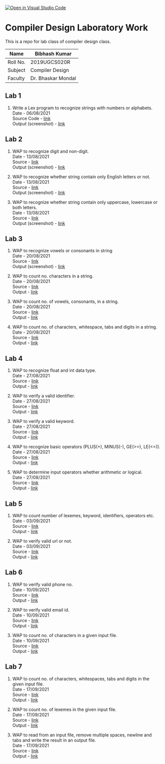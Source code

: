 [![Open in Visual Studio Code](https://classroom.github.com/assets/open-in-vscode-f059dc9a6f8d3a56e377f745f24479a46679e63a5d9fe6f495e02850cd0d8118.svg)](https://classroom.github.com/online_ide?assignment_repo_id=5517603&assignment_repo_type=AssignmentRepo)

# Compiler Design Laboratory Work
This is a repo for lab class of compiler design class.

| Name     | Bibhash Kumar      |
|----------|--------------------|
| Roll No. | 2019UGCS020R       |
| Subject  | Compiler Design    |
| Faculty  | Dr. Bhaskar Mondal |

## Lab 1
1. Write a Lex program to recognize strings with numbers or alphabets.  
     Date - 06/08/2021  
     Source Code - [link](https://github.com/Dr-B-Mondal-s-class/compiler-design-laboratory-1-Whitedevil1206/blob/main/Lab%201/numbers-alphabets/numbers-alpha.l)  
     Output (screenshot) - [link](https://github.com/Dr-B-Mondal-s-class/compiler-design-laboratory-1-Whitedevil1206/blob/main/Lab%201/numbers-alphabets/output.jpg) 

## Lab 2
1.  WAP to recognize digit and non-digit.  
    Date - 13/08/2021<br/>
    Source - [link](https://github.com/Dr-B-Mondal-s-class/compiler-design-laboratory-1-Whitedevil1206/blob/main/Lab%202/digit-nondigit/digit-nondigit.l) <br/>
    Output (screenshot) - [link](https://github.com/Dr-B-Mondal-s-class/compiler-design-laboratory-1-Whitedevil1206/blob/main/Lab%202/digit-nondigit/output.jpg)

2. WAP to recognize whether string contain only English letters or not.  
   Date - 13/08/2021 <br/>
   Source - [link](https://github.com/Dr-B-Mondal-s-class/compiler-design-laboratory-1-Whitedevil1206/blob/main/Lab%202/english-letters/english-letters.l) <br/>
   Output (screenshot) - [link](https://github.com/Dr-B-Mondal-s-class/compiler-design-laboratory-1-Whitedevil1206/blob/main/Lab%202/english-letters/output.jpg)

3. WAP to recognize whether string contain only uppercase, lowercase or both letters.  
   Date - 13/08/2021 <br/>
   Source - [link](https://github.com/Dr-B-Mondal-s-class/compiler-design-laboratory-1-Whitedevil1206/blob/main/Lab%202/Uppercase-lowercase/uppercase-lowercase.l) <br/>
   Output (screenshot) - [link](https://github.com/Dr-B-Mondal-s-class/compiler-design-laboratory-1-Whitedevil1206/blob/main/Lab%202/Uppercase-lowercase/output.jpg)

## Lab 3
1. WAP to recognize vowels or consonants in string  
Date - 20/08/2021 <br/>
Source - [link](https://github.com/Dr-B-Mondal-s-class/compiler-design-laboratory-1-Whitedevil1206/blob/main/Lab%203/vowel-conso/vowel-conso.l) <br/>
Output (screenshot) - [link](https://github.com/Dr-B-Mondal-s-class/compiler-design-laboratory-1-Whitedevil1206/blob/main/Lab%203/vowel-conso/output.jpg)

2. WAP to count no. characters in a string.  
Date - 20/08/2021 <br/>
Source - [link](https://github.com/Dr-B-Mondal-s-class/compiler-design-laboratory-1-Whitedevil1206/blob/main/Lab%203/characters/characters.l) <br/>
Output - [link](https://github.com/Dr-B-Mondal-s-class/compiler-design-laboratory-1-Whitedevil1206/blob/main/Lab%203/characters/output.jpg)

3. WAP to count no. of vowels, consonants, in a string.  
Date - 20/08/2021 <br/>
Source - [link](https://github.com/Dr-B-Mondal-s-class/compiler-design-laboratory-1-Whitedevil1206/blob/main/Lab%203/number-vowel-con/number-vowel-con.l) <br/>
Output - [link](https://github.com/Dr-B-Mondal-s-class/compiler-design-laboratory-1-Whitedevil1206/blob/main/Lab%203/number-vowel-con/output.jpg)

4. WAP to count no. of characters, whitespace, tabs and digits in a string.  
Date - 20/08/2021 <br/>
Source - [link](https://github.com/Dr-B-Mondal-s-class/compiler-design-laboratory-1-Whitedevil1206/blob/main/Lab%203/number-all/number-all.l)  
Output - [link](https://github.com/Dr-B-Mondal-s-class/compiler-design-laboratory-1-Whitedevil1206/blob/main/Lab%203/number-all/output.jpg)

## Lab 4
1. WAP to recognize float and int data type.  
Date - 27/08/2021  
Source - [link](https://github.com/Dr-B-Mondal-s-class/compiler-design-laboratory-1-Whitedevil1206/blob/main/Lab%204/float-int/float-int.l)  
Output - [link](https://github.com/Dr-B-Mondal-s-class/compiler-design-laboratory-1-Whitedevil1206/blob/main/Lab%204/float-int/output.jpg)

2. WAP to verify a valid identifier.  
Date - 27/08/2021  
Source - [link](https://github.com/Dr-B-Mondal-s-class/compiler-design-laboratory-1-Whitedevil1206/blob/main/Lab%204/identifier/identifier.l)  
Output - [link](https://github.com/Dr-B-Mondal-s-class/compiler-design-laboratory-1-Whitedevil1206/blob/main/Lab%204/identifier/output.jpg)

3. WAP to verify a valid keyword.  
Date - 27/08/2021  
Source - [link](https://github.com/Dr-B-Mondal-s-class/compiler-design-laboratory-1-Whitedevil1206/blob/main/Lab%204/keyword/keyword.l)  
Output - [link](https://github.com/Dr-B-Mondal-s-class/compiler-design-laboratory-1-Whitedevil1206/blob/main/Lab%204/keyword/output.jpg)

4. WAP to recognize basic operators (PLUS(+), MINUS(-), GE(>=), LE(<=)).  
Date - 27/08/2021  
Source - [link](https://github.com/Dr-B-Mondal-s-class/compiler-design-laboratory-1-Whitedevil1206/blob/main/Lab%204/operators/operators.l)  
Output - [link](https://github.com/Dr-B-Mondal-s-class/compiler-design-laboratory-1-Whitedevil1206/blob/main/Lab%204/operators/output.jpg)

5. WAP to determine input operators whether arithmetic or logical.  
Date - 27/08/2021  
Source - [link](https://github.com/Dr-B-Mondal-s-class/compiler-design-laboratory-1-Whitedevil1206/blob/main/Lab%204/arithmetic-log/arithmetic-log.l)  
Output - [link](https://github.com/Dr-B-Mondal-s-class/compiler-design-laboratory-1-Whitedevil1206/blob/main/Lab%204/arithmetic-log/output.jpg)

## Lab 5
1. WAP to count number of lexemes, keyword, identifiers, operators etc.  
Date - 03/09/2021  
Source - [link](https://github.com/Dr-B-Mondal-s-class/compiler-design-laboratory-1-Whitedevil1206/blob/main/Lab%205/lexemes/lexemes.l)  
Output - [link](https://github.com/Dr-B-Mondal-s-class/compiler-design-laboratory-1-Whitedevil1206/blob/main/Lab%205/lexemes/output.jpg)

2. WAP to verify valid url or not.  
Date - 03/09/2021  
Source - [link](https://github.com/Dr-B-Mondal-s-class/compiler-design-laboratory-1-Whitedevil1206/blob/main/Lab%205/urlchecker/urlchecker.l)  
Output - [link](https://github.com/Dr-B-Mondal-s-class/compiler-design-laboratory-1-Whitedevil1206/blob/main/Lab%205/urlchecker/output.jpg)

## Lab 6
1. WAP to verify valid phone no.  
Date - 10/09/2021  
Source - [link](https://github.com/Dr-B-Mondal-s-class/compiler-design-laboratory-1-Whitedevil1206/blob/main/Lab%206/phone_no/phone_no.l)  
Output - [link](https://github.com/Dr-B-Mondal-s-class/compiler-design-laboratory-1-Whitedevil1206/blob/main/Lab%206/phone_no/output.jpg)

2. WAP to verify valid email id.  
Date - 10/09/2021  
Source - [link](https://github.com/Dr-B-Mondal-s-class/compiler-design-laboratory-1-Whitedevil1206/blob/main/Lab%206/email/email.l)  
Output - [link](https://github.com/Dr-B-Mondal-s-class/compiler-design-laboratory-1-Whitedevil1206/blob/main/Lab%206/email/output.jpg)

3. WAP to count no. of characters in a given input file.  
Date - 10/09/2021  
Source - [link](https://github.com/Dr-B-Mondal-s-class/compiler-design-laboratory-1-Whitedevil1206/blob/main/Lab%206/char_in/char_in.l)  
Output - [link](https://github.com/Dr-B-Mondal-s-class/compiler-design-laboratory-1-Whitedevil1206/blob/main/Lab%206/char_in/output.jpg)
 
## Lab 7
1. WAP to count no. of characters, whitespaces, tabs and digits in the given input file.   
   Date - 17/09/2021  
   Source - [link](https://github.com/Dr-B-Mondal-s-class/compiler-design-laboratory-1-Whitedevil1206/blob/main/Lab%207/n_char_w_dig/n_char_w_dig.l)  
   Output - [link](https://github.com/Dr-B-Mondal-s-class/compiler-design-laboratory-1-Whitedevil1206/blob/main/Lab%207/n_char_w_dig/output.jpg)

2. WAP to count no. of lexemes in the given input file. <br/>
    Date - 17/09/2021  
    Source - [link](https://github.com/Dr-B-Mondal-s-class/compiler-design-laboratory-1-Whitedevil1206/blob/main/Lab%207/n_lexeme_input/n_lexeme_input.l)  
    Output - [link](https://github.com/Dr-B-Mondal-s-class/compiler-design-laboratory-1-Whitedevil1206/blob/main/Lab%207/n_lexeme_input/output.jpg)

3. WAP to read from an input file, remove multiple spaces, newline and tabs and write the result in an output file. <br/>
   Date - 17/09/2021  
   Source - [link](https://github.com/Dr-B-Mondal-s-class/compiler-design-laboratory-1-Whitedevil1206/blob/main/Lab%207/remove_multspaces/remove_multspaces.l)  
   Output - [link](https://github.com/Dr-B-Mondal-s-class/compiler-design-laboratory-1-Whitedevil1206/blob/main/Lab%207/remove_multspaces/output.jpg)
 

